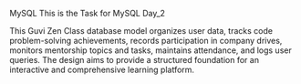 MySQL
This is the Task for MySQL Day_2

This Guvi Zen Class database model organizes user data, tracks code problem-solving achievements, records participation in company drives, monitors mentorship topics and tasks, maintains attendance, and logs user queries. The design aims to provide a structured foundation for an interactive and comprehensive learning platform.
